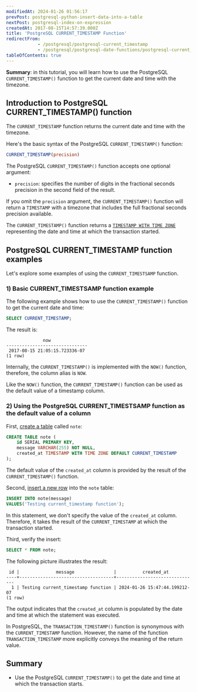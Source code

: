```yaml
---
modifiedAt: 2024-01-26 01:56:17
prevPost: postgresql-python-insert-data-into-a-table
nextPost: postgresql-index-on-expression
createdAt: 2017-08-15T14:57:39.000Z
title: 'PostgreSQL CURRENT_TIMESTAMP Function'
redirectFrom:
            - /postgresql/postgresql-current_timestamp 
            - /postgresql/postgresql-date-functions/postgresql-current_timestamp
tableOfContents: true
---
```


**Summary**: in this tutorial, you will learn how to use the PostgreSQL `CURRENT_TIMESTAMP()` function to get the current date and time with the timezone.

## Introduction to PostgreSQL CURRENT_TIMESTAMP() function

The `CURRENT_TIMESTAMP` function returns the current date and time with the timezone.

Here's the basic syntax of the PostgreSQL `CURRENT_TIMESTAMP()` function:

```sql
CURRENT_TIMESTAMP(precision)
```

The PostgreSQL `CURRENT_TIMESTAMP()` function accepts one optional argument:

- `precision`: specifies the number of digits in the fractional seconds precision in the second field of the result.

If you omit the `precision` argument, the `CURRENT_TIMESTAMP()` function will return a `TIMESTAMP` with a timezone that includes the full fractional seconds precision available.

The `CURRENT_TIMESTAMP()` function returns a [`TIMESTAMP WITH TIME ZONE`](/postgresql/postgresql-timestamp) representing the date and time at which the transaction started.

## PostgreSQL CURRENT_TIMESTAMP function examples

Let's explore some examples of using the `CURRENT_TIMESTSAMP` function.

### 1) Basic CURRENT_TIMESTSAMP function example

The following example shows how to use the `CURRENT_TIMESTAMP()` function to get the current date and time:

```sql
SELECT CURRENT_TIMESTAMP;
```

The result is:

```
              now
-------------------------------
 2017-08-15 21:05:15.723336-07
(1 row)
```

Internally, the `CURRENT_TIMESTAMP()` is implemented with the `NOW()` function, therefore, the column alias is `NOW`.

Like the `NOW()` function, the `CURRENT_TIMESTAMP()` function can be used as the default value of a timestamp column.

### 2) Using the PostgreSQL CURRENT_TIMESTSAMP function as the default value of a column

First, [create a table](/postgresql/postgresql-create-table) called `note`:

```sql
CREATE TABLE note (
    id SERIAL PRIMARY KEY,
    message VARCHAR(255) NOT NULL,
    created_at TIMESTAMP WITH TIME ZONE DEFAULT CURRENT_TIMESTAMP
);
```

The default value of the `created_at` column is provided by the result of the `CURRENT_TIMESTAMP()` function.

Second, [insert a new row](/postgresql/postgresql-insert) into the `note` table:

```sql
INSERT INTO note(message)
VALUES('Testing current_timestamp function');
```

In this statement, we don't specify the value of the `created_at` column. Therefore, it takes the result of the `CURRENT_TIMESTAMP` at which the transaction started.

Third, verify the insert:

```sql
SELECT * FROM note;
```

The following picture illustrates the result:

```
 id |              message               |          created_at
----+------------------------------------+-------------------------------
  1 | Testing current_timestamp function | 2024-01-26 15:47:44.199212-07
(1 row)
```

The output indicates that the `created_at` column is populated by the date and time at which the statement was executed.

In PostgreSQL, the `TRANSACTION_TIMESTAMP()` function is synonymous with the `CURRENT_TIMESTAMP` function. However, the name of the function `TRANSACTION_TIMESTAMP` more explicitly conveys the meaning of the return value.

## Summary

- Use the PostgreSQL `CURRENT_TIMESTAMP()` to get the date and time at which the transaction starts.
